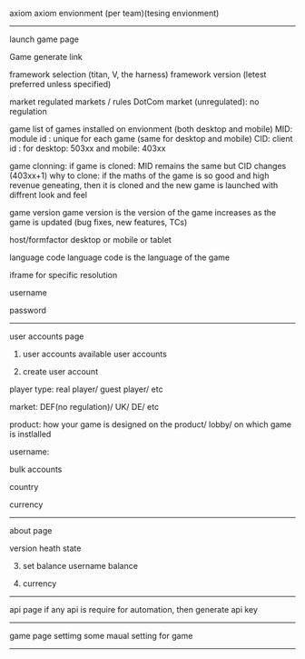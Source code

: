 axiom
axiom envionment (per team)(tesing envionment)

---

launch game page

Game generate link

framework selection (titan, V, the harness)
framework version (letest preferred unless specified)

market
regulated markets / rules
DotCom market (unregulated): no regulation

game
list of games installed on envionment (both desktop and mobile)
MID: module id : unique for each game (same for desktop and mobile)
CID: client id : for desktop: 503xx and mobile: 403xx

game clonning:
if game is cloned: MID remains the same but CID changes (403xx+1)
why to clone:
if the maths of the game is so good and high revenue geneating, then it is cloned and the new game is launched with diffrent look and feel

game version
game version is the version of the game
increases as the game is updated (bug fixes, new features, TCs)

host/formfactor
desktop or mobile or tablet

language code
language code is the language of the game

iframe
for specific resolution

username

password

---

user accounts page

1. user accounts
   available user accounts

2. create user account

player type: real player/ guest player/ etc

market: DEF(no regulation)/ UK/ DE/ etc

product: how your game is designed on the product/ lobby/ on which game is instlalled

username:

bulk accounts

country

currency

---

about page

version
heath state

3. set balance
   username
   balance

4. currency

---

api page
if any api is require for automation, then generate api key

---

game page
settimg some maual setting for game

---

